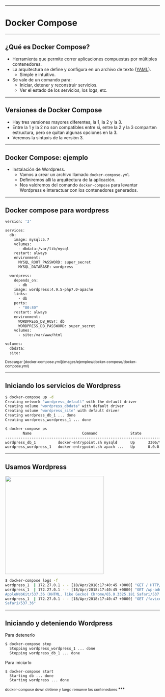 ***
# Docker Compose
---
## ¿Qué es Docker Compose?

* Herramienta que permite correr aplicaciones compuestas por múltiples contenedores.
* La arquitectura se define y configura en un archivo de texto ([YAML](http://yaml.org)).
  * Simple e intuitivo.
* Se vale de un comando para:
  * Iniciar, detener y reconstruir servicios.
  * Ver el estado de los servicios, los logs, etc.

---
## Versiones de Docker Compose

* Hay tres versiones mayores diferentes, la 1, la 2 y la 3.
* Entre la 1 y la 2 no son compatibles entre sí, entre la 2 y la 3 comparten estructura, pero se quitan algunas opciones en la 3.
* Veremos la sintaxis de la versión 3.

---
## Docker Compose: ejemplo

* Instalación de Wordpress.
  * Vamos a crear un archivo llamado `docker-compose.yml`.
  * Definiremos allí la arquitectura de la aplicación.
  * Nos valdremos del comando `docker-compose` para levantar Wordpress e interactuar con los contenedores generados.

---
## Docker compose para wordpress

```bash
version: '3'

services:
  db:
    image: mysql:5.7
    volumes:
      - dbdata:/var/lib/mysql
    restart: always
    environment:
      MYSQL_ROOT_PASSWORD: super_secret
      MYSQL_DATABASE: wordpress

  wordpress:
    depends_on:
      - db
    image: wordpress:4.9.5-php7.0-apache
    links:
      - db
    ports:
      - "80:80"
    restart: always
    environment:
      WORDPRESS_DB_HOST: db
      WORDPRESS_DB_PASSWORD: super_secret
    volumes:
      - site:/var/www/html

volumes:
  dbdata:
  site:

```
<small>
Descargar [docker-compose.yml](images/ejemplos/docker-compose/docker-compose.yml)
</small>

---
## Iniciando los servicios de Wordpress

```bash
$ docker-compose up -d
Creating network "wordpress_default" with the default driver
Creating volume "wordpress_dbdata" with default driver
Creating volume "wordpress_site" with default driver
Creating wordpress_db_1 ... done
Creating wordpress_wordpress_1 ... done

$ docker-compose ps
        Name                       Command               State         Ports       
-----------------------------------------------------------------------------------
wordpress_db_1          docker-entrypoint.sh mysqld      Up      3306/tcp          
wordpress_wordpress_1   docker-entrypoint.sh apach ...   Up      0.0.0.0:80->80/tcp

```

---
## Usamos Wordpress

<img alt="" src="images/compose-wordpress.png" height="320px" />

```bash
$ docker-compose logs -f
wordpress_1  | 172.27.0.1 - - [18/Apr/2018:17:40:45 +0000] "GET / HTTP/1.1" 302 374 "-" "Mozilla/5.0 (X11; Linux x86_64) AppleWebKit/537.36 (KHTML, like Gecko) Chrome/65.0.3325.181 Safari/537.36"
wordpress_1  | 172.27.0.1 - - [18/Apr/2018:17:40:45 +0000] "GET /wp-admin/install.php HTTP/1.1" 200 4310 "-" "Mozilla/5.0 (X11; Linux x86_64)
AppleWebKit/537.36 (KHTML, like Gecko) Chrome/65.0.3325.181 Safari/537.36"
wordpress_1  | 172.27.0.1 - - [18/Apr/2018:17:40:47 +0000] "GET /favicon.ico HTTP/1.1" 200 228 "http://localhost/wp-admin/install.php" "Mozilla/5.0 (X11; Linux x86_64) AppleWebKit/537.36 (KHTML, like Gecko) Chrome/65.0.3325.181
Safari/537.36"
```

---
## Iniciando y deteniendo Wordpress

Para detenerlo
```bash
$ docker-compose stop
  Stopping wordpress_wordpress_1 ... done
  Stopping wordpress_db_1 ... done
```

Para iniciarlo
```
$ docker-compose start
  Starting db ... done
  Starting wordpress ... done
```

<small>
docker-compose down detiene y luego remueve los contenedores
</small>
***

